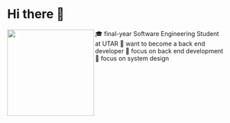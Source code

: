 # Hi there 👋

<img align="left" width="200" src="https://user-images.githubusercontent.com/65067887/215137484-707563bf-ce00-4fe4-bf70-0cef24776d40.gif" />

🎓 final-year Software Engineering Student at UTAR
👔 want to become a back end developer
📍 focus on back end development
📍 focus on system design
